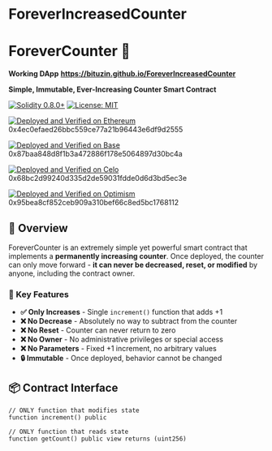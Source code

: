# ForeverIncreasedCounter
# ForeverCounter 🔼

**Working DApp** **https://bituzin.github.io/ForeverIncreasedCounter**

**Simple, Immutable, Ever-Increasing Counter Smart Contract**

[![Solidity 0.8.0+](https://img.shields.io/badge/Solidity-0.8.0%2B-blue.svg)](https://soliditylang.org/)
[![License: MIT](https://img.shields.io/badge/License-MIT-green.svg)](https://opensource.org/licenses/MIT)

[![Deployed and Verified on Ethereum](https://img.shields.io/badge/Deployed_and_Verified-Ethereum-3C3C3D.svg)](https://etherscan.io/)  0x4ec0efaed26bbc559ce77a21b96443e6df9d2555

[![Deployed and Verified on Base](https://img.shields.io/badge/Deployed_and_Verified-Base-0052FF.svg)](https://basescan.org/) 0x87baa848d8f1b3a472886f178e5064897d30bc4a

[![Deployed and Verified on Celo](https://img.shields.io/badge/Deployed_and_Verified-Celo-FBCC5C.svg)](https://celoscan.io/) 0x68bc2d99240d335d2de59031fdde0d6d3bd5ec3e

[![Deployed and Verified on Optimism](https://img.shields.io/badge/Deployed_and_Verified-Optimism-FF0420.svg)](https://optimistic.etherscan.io/) 0x95bea8cf852ceb909a310bef66c8ed5bc1768112


## 📖 Overview

ForeverCounter is an extremely simple yet powerful smart contract that implements a **permanently increasing counter**. Once deployed, the counter can only move forward - **it can never be decreased, reset, or modified** by anyone, including the contract owner.

### 🎯 Key Features

- **✅ Only Increases** - Single `increment()` function that adds +1
- **❌ No Decrease** - Absolutely no way to subtract from the counter
- **❌ No Reset** - Counter can never return to zero
- **❌ No Owner** - No administrative privileges or special access
- **❌ No Parameters** - Fixed +1 increment, no arbitrary values
- **🔒 Immutable** - Once deployed, behavior cannot be changed

## 📦 Contract Interface

```solidity
// ONLY function that modifies state
function increment() public

// ONLY function that reads state  
function getCount() public view returns (uint256)
